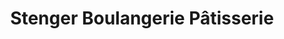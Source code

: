 ---
title: "Stenger Boulangerie Pâtisserie"
url: /sarreguemines/stenger-boulangerie-patisserie/
shop: boulangerie
---